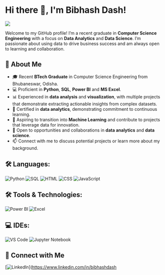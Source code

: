 # Hi there 👋, I'm **Bibhash Dash**!

![](https://komarev.com/ghpvc/?username=BibhashDash&color=blue)

Welcome to my GitHub profile! I’m a recent graduate in **Computer Science Engineering** with a focus on **Data Analytics** and **Data Science**. I’m passionate about using data to drive business success and am always open to learning and collaboration.

## 🚀 About Me
- 🎓 Recent **BTech Graduate** in Computer Science Engineering from Bhubaneswar, Odisha.
- 💻 Proficient in **Python**, **SQL**, **Power BI** and **MS Excel**.
- 📊 Experienced in **data analysis** and **visualization**, with multiple projects that demonstrate extracting actionable insights from complex datasets.
- 📜 Certified in **data analytics**, demonstrating commitment to continuous learning.
- 🚀 Aspiring to transition into **Machine Learning** and contribute to projects that leverage data for innovation.
- 🤝 Open to opportunities and collaborations in **data analytics** and **data science**.
- 📫 Connect with me to discuss potential projects or learn more about my background.

## 🛠️ Languages:
![Python](https://img.shields.io/badge/-Python-333333?style=flat&logo=python)
![SQL](https://img.shields.io/badge/-SQL-333333?style=flat&logo=postgresql)
![HTML](https://img.shields.io/badge/-HTML5-333333?style=flat&logo=html5)
![CSS](https://img.shields.io/badge/-CSS3-333333?style=flat&logo=css3)
![JavaScript](https://img.shields.io/badge/-JavaScript-333333?style=flat&logo=javascript)

## 🛠️ Tools & Technologies:
![Power BI](https://img.shields.io/badge/-Power_BI-333333?style=flat&logo=powerbi)
![Excel](https://img.shields.io/badge/-Excel-333333?style=flat&logo=microsoftexcel)

## 💻 IDEs:
![VS Code](https://img.shields.io/badge/-VS%20Code-333333?style=flat&logo=visual-studio-code)
![Jupyter Notebook](https://img.shields.io/badge/-Jupyter%20Notebook-333333?style=flat&logo=jupyter)

## 🔗 Connect with Me
[![LinkedIn](https://img.shields.io/badge/LinkedIn-0077B5?style=for-the-badge&logo=linkedin&logoColor=white)](https://www.linkedin.com/in/bibhashdash
